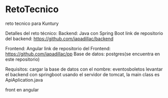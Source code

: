 # RetoTecnico
reto tecnico para Kuntury

Detalles del reto técnico:
Backend: Java con Spring Boot 
link de repositorio del backend: https://github.com/iapadillac/backend

Frontend: Angular
link de repositorio del Frontend: https://github.com/iapadillac/pp
Base de datos: postgres(se encuentra en este repositorio)

Requisitos:
cargar la base de datos con el nombre: eventosboletos
levantar el backend con springboot usando el servidor de tomcat, la main class es ApiAplication.java

front en angular

